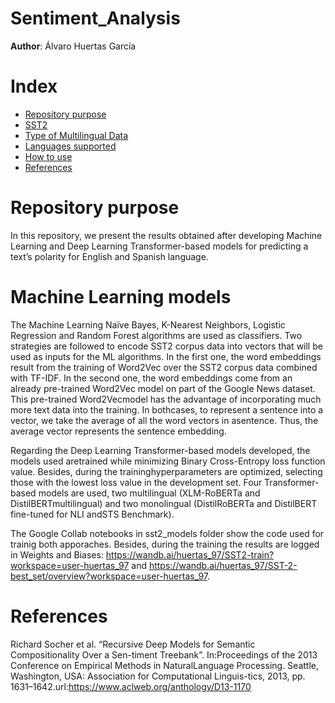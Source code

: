# Sentiment_Analysis

**Author**: Álvaro Huertas García 

# Index
 
 * [Repository purpose](#repository-purpose)
 * [SST2](#sst2)
 * [Type of Multilingual Data](#type-of-multilingual-data)
 * [Languages supported](#languagues-supported)
 * [How to use](#how-to-use)
 * [References](#references)

# Repository purpose

In this repository, we present the results obtained after developing Machine Learning and Deep Learning Transformer-based models for predicting a text’s polarity for English and Spanish language. 

# Machine Learning models

The Machine Learning Naïve Bayes, K-Nearest Neighbors, Logistic Regression and Random Forest algorithms are used as classifiers. Two strategies are followed to encode SST2 corpus data into vectors that will be used as inputs for the ML algorithms. In the first one, the word embeddings result from the training of Word2Vec over the SST2 corpus data combined with TF-IDF. In the second one, the word embeddings come from an already pre-trained Word2Vec model on part of the Google News dataset. This pre-trained Word2Vecmodel has the advantage of incorporating much more text data into the training.  In bothcases, to represent a sentence into a vector, we take the average of all the word vectors in asentence. Thus, the average vector represents the sentence embedding.

Regarding the Deep Learning Transformer-based models developed, the models used aretrained while minimizing Binary Cross-Entropy loss function value. Besides, during the traininghyperparameters are optimized, selecting those with the lowest loss value in the development set. Four Transformer-based models are used, two multilingual (XLM-RoBERTa and DistilBERTmultilingual) and two monolingual (DistilRoBERTa and DistilBERT fine-tuned for NLI andSTS Benchmark). 


The Google Collab notebooks in sst2_models folder show the code used for trainig both apporaches. Besides, during the training the results are logged in Weights and Biases: https://wandb.ai/huertas_97/SST2-train?workspace=user-huertas_97 and https://wandb.ai/huertas_97/SST-2-best_set/overview?workspace=user-huertas_97. 




# References

Richard Socher et al. “Recursive Deep Models for Semantic Compositionality Over a Sen-timent Treebank”. In:Proceedings of the 2013 Conference on Empirical Methods in NaturalLanguage Processing. Seattle, Washington, USA: Association for Computational Linguis-tics, 2013, pp. 1631–1642.url:https://www.aclweb.org/anthology/D13-1170
